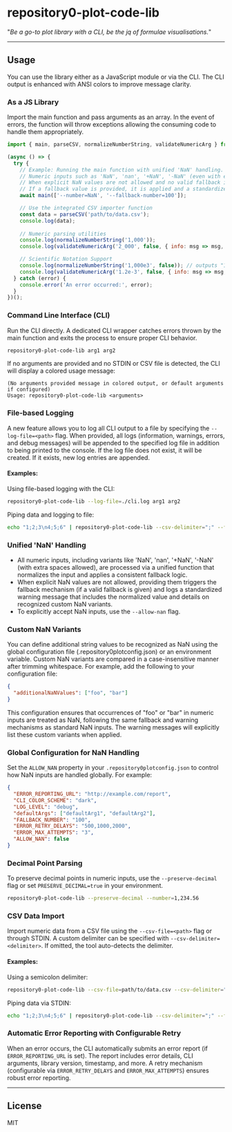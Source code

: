 # repository0-plot-code-lib

"_Be a go-to plot library with a CLI, be the jq of formulae visualisations._"

---

## Usage

You can use the library either as a JavaScript module or via the CLI. The CLI output is enhanced with ANSI colors to improve message clarity.

### As a JS Library

Import the main function and pass arguments as an array. In the event of errors, the function will throw exceptions allowing the consuming code to handle them appropriately.

```js
import { main, parseCSV, normalizeNumberString, validateNumericArg } from '@src/lib/main.js';

(async () => {
  try {
    // Example: Running the main function with unified 'NaN' handling.
    // Numeric inputs such as 'NaN', 'nan', '+NaN', '-NaN' (even with extra spaces) are uniformly processed using a consolidated fallback mechanism.
    // When explicit NaN values are not allowed and no valid fallback is provided, an error is thrown with detailed guidance including the normalized value and recognized custom NaN variants.
    // If a fallback value is provided, it is applied and a standardized warning is logged.
    await main(['--number=NaN', '--fallback-number=100']);

    // Use the integrated CSV importer function
    const data = parseCSV('path/to/data.csv');
    console.log(data);
    
    // Numeric parsing utilities
    console.log(normalizeNumberString('1,000'));
    console.log(validateNumericArg('2_000', false, { info: msg => msg, error: msg => msg }));

    // Scientific Notation Support
    console.log(normalizeNumberString('1,000e3', false)); // outputs "1000e3"
    console.log(validateNumericArg('1.2e-3', false, { info: msg => msg, error: msg => msg }, undefined, false, true));
  } catch (error) {
    console.error('An error occurred:', error);
  }
})();
```

### Command Line Interface (CLI)

Run the CLI directly. A dedicated CLI wrapper catches errors thrown by the main function and exits the process to ensure proper CLI behavior.

```bash
repository0-plot-code-lib arg1 arg2
```

If no arguments are provided and no STDIN or CSV file is detected, the CLI will display a colored usage message:

```
(No arguments provided message in colored output, or default arguments if configured)
Usage: repository0-plot-code-lib <arguments>
```

### File-based Logging

A new feature allows you to log all CLI output to a file by specifying the `--log-file=<path>` flag. When provided, all logs (information, warnings, errors, and debug messages) will be appended to the specified log file in addition to being printed to the console. If the log file does not exist, it will be created. If it exists, new log entries are appended.

#### Examples:

Using file-based logging with the CLI:

```bash
repository0-plot-code-lib --log-file=./cli.log arg1 arg2
```

Piping data and logging to file:

```bash
echo "1;2;3\n4;5;6" | repository0-plot-code-lib --csv-delimiter=";" --fallback-number=100 --log-file=./cli.log
```

### Unified 'NaN' Handling

- All numeric inputs, including variants like 'NaN', 'nan', '+NaN', '-NaN' (with extra spaces allowed), are processed via a unified function that normalizes the input and applies a consistent fallback logic.
- When explicit NaN values are not allowed, providing them triggers the fallback mechanism (if a valid fallback is given) and logs a standardized warning message that includes the normalized value and details on recognized custom NaN variants.
- To explicitly accept NaN inputs, use the `--allow-nan` flag.

### Custom NaN Variants

You can define additional string values to be recognized as NaN using the global configuration file (.repository0plotconfig.json) or an environment variable. Custom NaN variants are compared in a case-insensitive manner after trimming whitespace. For example, add the following to your configuration file:

```json
{
  "additionalNaNValues": ["foo", "bar"]
}
```

This configuration ensures that occurrences of "foo" or "bar" in numeric inputs are treated as NaN, following the same fallback and warning mechanisms as standard NaN inputs. The warning messages will explicitly list these custom variants when applied.

### Global Configuration for NaN Handling

Set the `ALLOW_NAN` property in your `.repository0plotconfig.json` to control how NaN inputs are handled globally. For example:

```json
{
  "ERROR_REPORTING_URL": "http://example.com/report",
  "CLI_COLOR_SCHEME": "dark",
  "LOG_LEVEL": "debug",
  "defaultArgs": ["defaultArg1", "defaultArg2"],
  "FALLBACK_NUMBER": "100",
  "ERROR_RETRY_DELAYS": "500,1000,2000",
  "ERROR_MAX_ATTEMPTS": "3",
  "ALLOW_NAN": false
}
```

### Decimal Point Parsing

To preserve decimal points in numeric inputs, use the `--preserve-decimal` flag or set `PRESERVE_DECIMAL=true` in your environment.

```bash
repository0-plot-code-lib --preserve-decimal --number=1,234.56
```

### CSV Data Import

Import numeric data from a CSV file using the `--csv-file=<path>` flag or through STDIN. A custom delimiter can be specified with `--csv-delimiter=<delimiter>`. If omitted, the tool auto-detects the delimiter.

#### Examples:

Using a semicolon delimiter:

```bash
repository0-plot-code-lib --csv-file=path/to/data.csv --csv-delimiter=";" --fallback-number=100
```

Piping data via STDIN:

```bash
echo "1;2;3\n4;5;6" | repository0-plot-code-lib --csv-delimiter=";" --fallback-number=100
```

### Automatic Error Reporting with Configurable Retry

When an error occurs, the CLI automatically submits an error report (if `ERROR_REPORTING_URL` is set). The report includes error details, CLI arguments, library version, timestamp, and more. A retry mechanism (configurable via `ERROR_RETRY_DELAYS` and `ERROR_MAX_ATTEMPTS`) ensures robust error reporting.

---

## License

MIT
